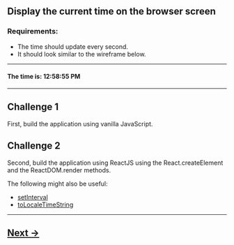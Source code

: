 ## Display the current time on the browser screen
### Requirements:
- The time should update every second.
- It should look similar to the wireframe below.

---

#### The time is: 12:58:55 PM

---
## Challenge 1
First, build the application using vanilla JavaScript.

## Challenge 2
Second, build the application using ReactJS using the React.createElement and the ReactDOM.render methods.

The following might also be useful:
- [setInterval](https://developer.mozilla.org/en-US/docs/Web/API/WindowOrWorkerGlobalScope/setInterval)
- [toLocaleTimeString](https://developer.mozilla.org/en-US/docs/Web/JavaScript/Reference/Global_Objects/Date/toLocaleTimeString)

---

## [Next ->](../02.Assignments/02.HelloDojo.md)